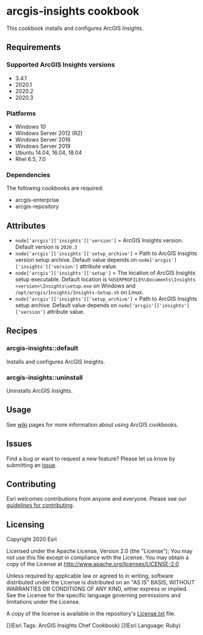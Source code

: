 arcgis-insights cookbook
===============

This cookbook installs and configures ArcGIS Insights.

Requirements
------------

### Supported ArcGIS Insights versions

* 3.4.1
* 2020.1
* 2020.2
* 2020.3

### Platforms

* Windows 10
* Windows Server 2012 (R2)
* Windows Server 2016
* Windows Server 2019
* Ubuntu 14.04, 16.04, 18.04
* Rhel 6.5, 7.0

### Dependencies

The following cookbooks are required:

* arcgis-enterprise
* arcgis-repository

Attributes
----------

* `node['arcgis']['insights']['version']` = ArcGIS Insights version. Default version is `2020.3`
* `node['arcgis']['insights']['setup_archive']` = Path to ArcGIS Insights version setup archive. Default value depends on `node['arcgis']['insights']['version']` attribute value.
* `node['arcgis']['insights']['setup']` = The location of ArcGIS Insights setup executable. Default location is `%USERPROFILE%\Documents\Insights <version>\Insights\setup.exe` on Windows and `/opt/arcgis/Insights/Insights-Setup.sh` on Linux.
* `node['arcgis']['insights']['setup_archive']` = Path to ArcGIS Insights setup archive. Default value depends on `node['arcgis']['insights']['version']` attribute value.


Recipes
-------

### arcgis-insights::default

Installs and configures ArcGIS Insights.

### arcgis-insights::uninstall

Uninstalls ArcGIS Insights.

Usage
-----

See [wiki](https://github.com/Esri/arcgis-cookbook/wiki) pages for more information about using ArcGIS cookbooks.

## Issues

Find a bug or want to request a new feature?  Please let us know by submitting an [issue](https://github.com/Esri/arcgis-cookbook/issues).

## Contributing

Esri welcomes contributions from anyone and everyone. Please see our [guidelines for contributing](https://github.com/esri/contributing).

Licensing
---------

Copyright 2020 Esri

Licensed under the Apache License, Version 2.0 (the "License");
You may not use this file except in compliance with the License.
You may obtain a copy of the License at
   http://www.apache.org/licenses/LICENSE-2.0

Unless required by applicable law or agreed to in writing, software
distributed under the License is distributed on an "AS IS" BASIS,
WITHOUT WARRANTIES OR CONDITIONS OF ANY KIND, either express or implied.
See the License for the specific language governing permissions and
limitations under the License.

A copy of the license is available in the repository's [License.txt](https://github.com/Esri/arcgis-cookbook/blob/master/License.txt?raw=true) file.

[](Esri Tags: ArcGIS Insights Chef Cookbook)
[](Esri Language: Ruby)
